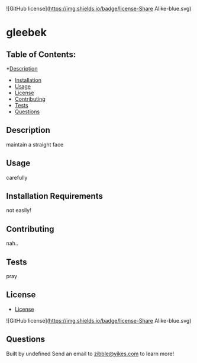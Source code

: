 
  ![GitHub license](https://img.shields.io/badge/license-Share Alike-blue.svg)
  
# gleebek

## Table of Contents:
*[Description](#description)
* [Installation](#installation)
* [Usage](#usage)
* [License](#license)
* [Contributing](#contributing)
* [Tests](#tests)
* [Questions](#questions)

## Description
 maintain a straight face

## Usage
 carefully

## Installation Requirements
 not easily!

## Contributing
nah..

## Tests
pray

## License

* [License](#license)

![GitHub license](https://img.shields.io/badge/license-Share Alike-blue.svg)

## Questions
Built by undefined
Send an email to zibble@yikes.com to learn more!